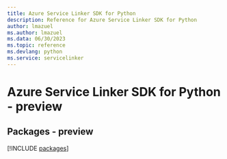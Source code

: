 ```yaml
---
title: Azure Service Linker SDK for Python
description: Reference for Azure Service Linker SDK for Python
author: lmazuel
ms.author: lmazuel
ms.data: 06/30/2023
ms.topic: reference
ms.devlang: python
ms.service: servicelinker
---
```

# Azure Service Linker SDK for Python - preview
## Packages - preview
[!INCLUDE [packages](service-linker-index.md)]